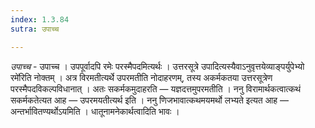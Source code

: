 ```yaml
---
index: 1.3.84
sutra: उपाच्च

---
```

_उपाच्च_ - उपाच्च । उपपूर्वादपि रमेः परस्मैपदमित्यर्थः । उत्तरसूत्रे उपादित्यस्यैवाऽनुवृत्तयेव्याङ्पर्युपेभ्यो रमे॑रिति नोक्तम् । अत्र विरमतीत्यर्थे उपरमतीति नोदाहरणम्, तस्य अकर्मकतया उत्तरसूत्रेण परस्मैपदविकल्पविधानात् । अतः सकर्मकमुदाहरति —  यज्ञदत्तमुपरमतीति । ननु विरामार्थकत्वात्कथं सकर्मकतेत्यत आह —  उपरमयतीत्यर्थ इति । ननु णिजभावात्कथमयमर्थो लभ्यते इत्यत आह —  अन्तर्भावितण्यर्थोऽयमिति । धातूनामनेकार्थत्वादिति भावः ।